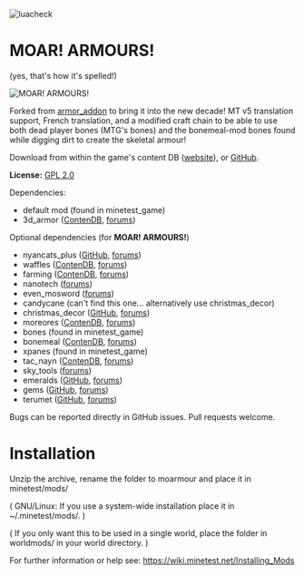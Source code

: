 ![luacheck](https://github.com/dacmot/moarmour/actions/workflows/luacheck.yml/badge.svg)

# MOAR! ARMOURS!

(yes, that's how it's spelled!)

![MOAR! ARMOURS!](https://raw.githubusercontent.com/dacmot/moarmour/master/screenshot_20180211_181156.png)

Forked from [armor_addon](https://forum.minetest.net/viewtopic.php?t=18403) to bring it into the new decade! MT v5 translation support, French translation, and a modified craft chain to be able to use both dead player bones (MTG's bones) and the bonemeal-mod bones found while digging dirt to create the skeletal armour!

Download from within the game's content DB ([website](https://content.minetest.net/packages/Duvalon/moarmour/)), or [GitHub](https://github.com/dacmot/moarmour/releases).

**License:** [GPL 2.0](https://github.com/dacmot/moarmour/blob/master/LICENSE)

Dependencies:
- default mod (found in minetest_game)
- 3d_armor ([ContenDB](https://content.minetest.net/packages/stu/3d_armor/), [forums](https://forum.minetest.net/viewtopic.php?t=4654))

Optional dependencies (for **MOAR! ARMOURS!**)

- nyancats_plus ([GitHub](https://github.com/red-001/nyancats_plus), [forums](https://forum.minetest.net/viewtopic.php?t=12106))
- waffles ([ContenDB](https://content.minetest.net/packages/GreenDimond/waffles/), [forums](https://forum.minetest.net/viewtopic.php?t=16669))
- farming ([ContenDB](https://content.minetest.net/packages/TenPlus1/farming/), [forums](https://forum.minetest.net/viewtopic.php?t=9019))
- nanotech ([forums](https://forum.minetest.net/viewtopic.php?t=6469))
- even_mosword ([forums](https://forum.minetest.net/viewtopic.php?t=11972))
- candycane (can't find this one... alternatively use christmas_decor)
- christmas_decor ([GitHub](https://github.com/GreenXenith/christmas_decor), [forums](https://forum.minetest.net/viewtopic.php?t=18958))
- moreores ([ContenDB](https://content.minetest.net/packages/Calinou/moreores/), [forums](https://forum.minetest.net/viewtopic.php?t=549))
- bones (found in minetest_game)
- bonemeal ([ContenDB](https://content.minetest.net/packages/TenPlus1/bonemeal/), [forums](https://forum.minetest.net/viewtopic.php?f=11&t=16446))
- xpanes (found in minetest_game)
- tac_nayn ([ContenDB](https://content.minetest.net/packages/GreenDimond/tac_nayn/), [forums](https://forum.minetest.net/viewtopic.php?t=13515))
- sky_tools ([forums](https://forum.minetest.net/viewtopic.php?f=9&t=18749))
- emeralds ([GitHub](https://github.com/CC10MAGIC/emeralds), [forums](https://forum.minetest.net/viewtopic.php?t=15485))
- gems ([GitHub](https://github.com/captainLAD/gems), [forums](https://forum.minetest.net/viewtopic.php?t=4294))
- terumet ([GitHub](https://github.com/Terumoc/terumet), [forums](https://forum.minetest.net/viewtopic.php?t=19194))

Bugs can be reported directly in GitHub issues. Pull requests welcome.

# Installation

Unzip the archive, rename the folder to moarmour and
place it in minetest/mods/

(  GNU/Linux: If you use a system-wide installation place
    it in ~/.minetest/mods/.  )

(  If you only want this to be used in a single world, place
    the folder in worldmods/ in your world directory.  )

For further information or help see:
https://wiki.minetest.net/Installing_Mods
